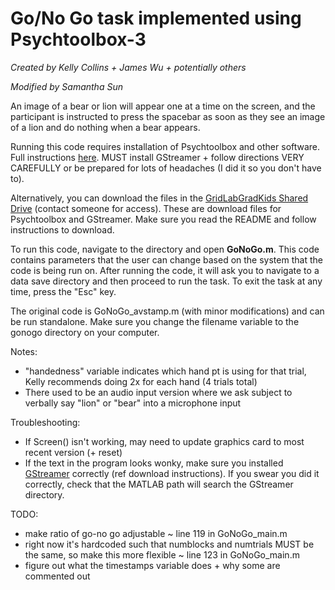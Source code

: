 # Go/No Go task implemented using Psychtoolbox-3 
*Created by Kelly Collins + James Wu + potentially others*

*Modified by Samantha Sun*

An image of a bear or lion will appear one at a time on the screen, and the participant is instructed to press the spacebar as soon as they see an image of a lion and do nothing when a bear appears. 

Running this code requires installation of Psychtoolbox and other software. Full instructions [here](http://psychtoolbox.org/download.html#upgrading). MUST install GStreamer + follow directions VERY CAREFULLY or be prepared for lots of headaches (I did it so you don't have to).

Alternatively, you can download the files in the [GridLabGradKids Shared Drive](https://drive.google.com/drive/u/1/folders/0AEG4iQaImNUJUk9PVA) (contact someone for access). These are download files for Psychtoolbox and GStreamer. Make sure you read the README and follow instructions to download.


To run this code, navigate to the directory and open **GoNoGo.m**. This code contains parameters that the user can change based on the system that the code is being run on. After running the code, it will ask you to navigate to a data save directory and then proceed to run the task. To exit the task at any time, press the "Esc" key.

The original code is GoNoGo_avstamp.m (with minor modifications) and can be run standalone. Make sure you change the filename variable to the gonogo directory on your computer.

Notes:
- "handedness" variable indicates which hand pt is using for that trial, Kelly recommends doing 2x for each hand (4 trials total)
- There used to be an audio input version where we ask subject to verbally say "lion" or "bear" into a microphone input

Troubleshooting:
- If Screen() isn't working, may need to update graphics card to most recent version (+ reset)
- If the text in the program looks wonky, make sure you installed [GStreamer](http://gstreamer.freedesktop.org/download/) correctly (ref download instructions). If you swear you did it correctly, check that the MATLAB path will search the GStreamer directory. 

TODO:
- make ratio of go-no go adjustable ~ line 119 in GoNoGo_main.m
- right now it's hardcoded such that numblocks and numtrials MUST be the same, so make this more flexible ~ line 123 in GoNoGo_main.m
- figure out what the timestamps variable does + why some are commented out

